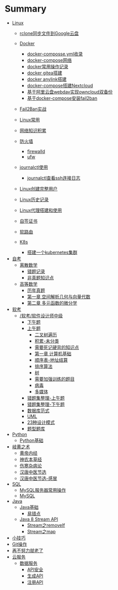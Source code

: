 # Summary

- [Linux](./Linux/README.md)  
  - [rclone同步文件到Google云盘](./Linux/rclone同步文件到Google云盘.md)
  - [Docker]()
    - [docker-composse.yml收录](./Linux/Docker/docker-composse.yml收录.md)
    - [docker-compose网络](./Linux/Docker/docker-compose网络.md)  
    - [docker常用操作记录](./Linux/Docker/docker常用操作记录.md)  
    - [docker gitea搭建](./Linux/gitea搭建.md)
    - [docker anylink搭建](./Linux/anylink搭建.md)
    - [docker-compose搭建Nextcloud](./Linux/Docker/docker-compose搭建Nextcloud.md)
    - [基于阿里云盘webdav实现owncloud双备份](./Linux/Docker/基于阿里云盘webdav实现owncloud双备份.md)
    - [基于docker-compose安装fail2ban](./Linux/Docker/基于docker-compose安装fail2ban.md)
  - [Fail2Ban实战](./Linux/Fail2Ban实战.md)

  - [Linux常用](./Linux/Linux常用.md)
  - [网络知识积累](./Linux/网络知识积累.md)
  - [防火墙]()
    - [firewalld](./Linux/防火墙/firewalld.md)
    - [ufw](./Linux/防火墙/ufw.md)
  - [journalctl使用]()
    - [journalctl查看ssh连接日志](./Linux/journalctl/journalctl查看ssh连接日志.md)
  - [Linux创建完整用户](./Linux/Linux创建完整用户.md)
  - [Linux历史记录](./Linux/Linux历史记录.md)
  - [Linux代理搭建和使用](./Linux/Linux代理搭建和使用.md)
  - [自签证书](./Linux/自签证书.md)
  - [软路由](./Linux/软路由/软路由安装.md)
  - [K8s](./Linux/kubernetes/README.md)
    - [搭建一个kubernetes集群](./Linux/kubernetes/搭建一个kubernetes集群.md)
- [自考](./自考/README.md)
  - [离散数学](./自考/离散数学/README.md)
    - [错题记录](./自考/离散数学/错题记录.md) 
    - [非真题知识点](./自考/离散数学/非真题知识点.md)
  - [高等数学]()
    - [历年真题]()
    - [第一章 空间解析几何与向量代数](./自考/高等数学/空间解析几何与向量代数.md)
    - [第二章 多元函数的微分学](./自考/高等数学/多元函数的微分学.md)
- [软考]()
  - [/软考/软件设计师中级](./软考/软件设计师中级/24下软考总结.md)
    - [下午题](./软考/软件设计师中级/下午题/README.md)
    - [上午题]()
      - [二叉树遍历](./软考/软件设计师中级/上午题/二叉树遍历.md)
      - [积累-未分类](./软考/软件设计师中级/上午题/积累-未分类.md)
      - [需要死记硬背的知识点](./软考/软件设计师中级/上午题/需要死记硬背的知识点.md)
      - [第一章 计算机基础 ](./软考/软件设计师中级/上午题/第一章%20计算机基础%20.md)
      - [顺序表-地址结算](./软考/软件设计师中级/上午题/顺序表%20-%20地址计算.md)
      - [排序算法](./软考/软件设计师中级/上午题/排序算法.md)
      - [树](./软考/软件设计师中级/上午题/树.md)
      - [需要加强训练的题目](./软考/软件设计师中级/上午题/上午题-需要加强训练的题目.md)
      - [病毒](./软考/软件设计师中级/上午题/上午题-病毒.md)
      - [多媒体](./软考/软件设计师中级/上午题/多媒体.md)
    - [错题集整理-上午题](./软考/软件设计师中级/错题集整理-上午题.md)
    - [错题集整理-下午题](./软考/软件设计师中级/错题集整理-下午题.md)
    - [数据库范式](./软考/软件设计师中级/上午题/数据库范式.md)
    - [UML](./软考/软件设计师中级/UML.md)
    - [23种设计模式](./软考/23种设计模式.md)
    - [题型题库](./软考/软件设计师中级/题型题库.md)
- [Python]()
  - [Python基础](./Python/Python基础.md)    
- [岐黄之术](./岐黄之术/README.md)
  - [黄帝内经](./岐黄之术/黄帝内经.md)
  - [神农本草经](./岐黄之术/神农本草经.md)
  - [伤寒杂病论](./岐黄之术/伤寒杂病论.md)
  - [汉唐中医节选](./岐黄之术/汉唐中医节选.md)
  - [汉唐中医节选-感冒](./岐黄之术/汉唐中医节选-感冒.md)
- [SQL]()
  - [MySQL服务器常用操作](./SQL/MySQL/MySQL服务器常用操作.md)
  - [MySQL](./SQL/MySQL/常用语句.md)
- [Java]()
  - [Java基础]()
    - [易错点](./Java/Java基础/易错点.md)
  - [Java 8 Stream API]()
    - [Stream之removeIf](./Java/Java8StreamAPI/removeIf.md)
    - [Stream之map](./Java/Java8StreamAPI/map.md)
- [小技巧](./小技巧.md)
- [Git操作](./Git/Git常用操作.md)
- [再不努力就老了](./再不努力就老了/README.md)
- [云服务](./云服务/README.md)
  - [数据服务](./云服务/数据服务/README.md)
    - [API安全](./云服务/数据服务/API安全.md)
    - [生成API](./云服务/数据服务/生成API.md)
    - [注册API](./云服务/数据服务/注册API.md)